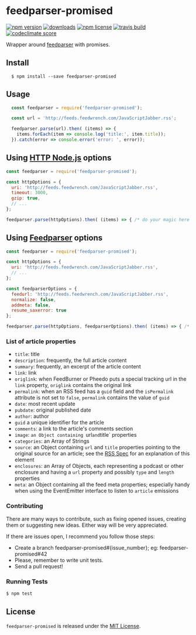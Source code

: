 # feedparser-promised

[![npm version](https://img.shields.io/npm/v/feedparser-promised.svg)](https://www.npmjs.com/package/feedparser-promised)
[![downloads](https://img.shields.io/npm/dm/feedparser-promised.svg)](https://www.npmjs.com/package/feedparser-promised)
[![npm license](https://img.shields.io/npm/l/feedparser-promised.svg)](https://spdx.org/licenses/MIT)
[![travis build](https://img.shields.io/travis/alabeduarte/feedparser-promised.svg)](https://travis-ci.org/alabeduarte/feedparser-promised)
[![codeclimate score](https://img.shields.io/codeclimate/github/alabeduarte/feedparser-promised.svg)](https://codeclimate.com/github/alabeduarte/feedparser-promised)

Wrapper around [feedparser](https://github.com/danmactough/node-feedparser) with promises.

## Install

```
  $ npm install --save feedparser-promised
```

## Usage

```javascript
  const feedparser = require('feedparser-promised');

  const url = 'http://feeds.feedwrench.com/JavaScriptJabber.rss';

  feedparser.parse(url).then( (items) => {
    items.forEach(item => console.log('title:', item.title));
  }).catch(error => console.error('error: ', error));
```

## Using [HTTP Node.js](https://nodejs.org/api/http.html#http_http_get_options_callback) options
```javascript
const feedparser = require('feedparser-promised');

const httpOptions = {
  uri: 'http://feeds.feedwrench.com/JavaScriptJabber.rss',
  timeout: 3000,
  gzip: true,
  // ...
};

feedparser.parse(httpOptions).then( (items) => { /* do your magic here */ });
```

## Using [Feedparser](https://github.com/danmactough/node-feedparser#options) options
```javascript
const feedparser = require('feedparser-promised');

const httpOptions = {
  uri: 'http://feeds.feedwrench.com/JavaScriptJabber.rss',
  // ...
};

const feedparserOptions = {
  feedurl: 'http://feeds.feedwrench.com/JavaScriptJabber.rss',
  normalize: false,
  addmeta: false,
  resume_saxerror: true
};

feedparser.parse(httpOptions, feedparserOptions).then( (items) => { /* do your magic here */ });
```

### List of article properties

* `title`: title
* `description`: frequently, the full article content
* `summary`: frequently, an excerpt of the article content
* `link`: link
* `origlink`: when FeedBurner or Pheedo puts a special tracking url in the `link` property, `origlink` contains the original link
* `permalink`: when an RSS feed has a `guid` field and the `isPermalink` attribute is not set to `false`, `permalink` contains the value of `guid`
* `date`: most recent update
* `pubdate`: original published date
* `author`: author
* `guid` a unique identifier for the article
* `comments`: a link to the article's comments section
* `image`: `an Object containing `url` and `title` properties
* `categories`: an Array of Strings
* `source`: an Object containing `url` and `title` properties pointing to the original source for an article; see the [RSS Spec](http://cyber.law.harvard.edu/rss/rss.html#ltsourcegtSubelementOfLtitemgt) for an explanation of this element
* `enclosures`: an Array of Objects, each representing a podcast or other enclosure and having a `url` property and possibly `type` and `length` properties
* `meta`: an Object containing all the feed meta properties; especially handy when using the EventEmitter interface to listen to `article` emissions

### Contributing
There are many ways to contribute, such as fixing opened issues, creating them
or suggesting new ideas.
Either way will be very appreciated.

If there are issues open, I recommend you follow those steps:

* Create a branch feedparser-promised#{issue_number}; eg: feedparser-promised#42
* Please, remember to write unit tests.
* Send a pull request!

### Running Tests

```bash
$ npm test
```

## License

`feedparser-promised` is released under the [MIT License](http://www.opensource.org/licenses/MIT).
